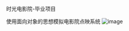 时光电影院-毕业项目

使用面向对象的思想模拟电影院点映系统
![image](https://github.com/user-attachments/assets/2826ae59-2f2e-47cf-a222-a709b1fcdbc1)
